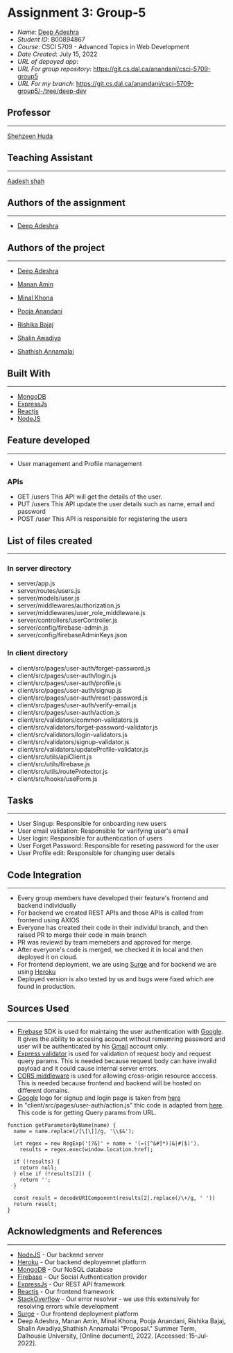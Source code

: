 # Assignment 3: Group-5

* *Name*: [Deep Adeshra](dp974154@dal.ca)
* *Student ID*: B00894867
* *Course*: CSCI 5709 - Advanced Topics in Web Development
* *Date Created*: July 15, 2022
* *URL of depoyed app*:
* *URL For group repository*: https://git.cs.dal.ca/anandani/csci-5709-group5
* *URL For my branch*: https://git.cs.dal.ca/anandani/csci-5709-group5/-/tree/deep-dev

## Professor
---
[Shehzeen Huda](sh655624@dal.ca)

## Teaching Assistant
---
[Aadesh shah](ad735938@dal.ca)


## Authors of the assignment
---
- [Deep Adeshra](dp974154@dal.ca)

## Authors of the project
---
- [Deep Adeshra](dp974154@dal.ca)

- [Manan Amin](manan.amin@dal.ca)

- [Minal Khona](mn977442@dal.ca)

- [Pooja Anandani](pooja.anandani@dal.ca)

- [Rishika Bajaj](rs348937@dal.ca)

- [Shalin Awadiya](shalin.awadiya@dal.ca)

- [Shathish Annamalai](sh495601@dal.ca)


## Built With
---
* [MongoDB](https://www.mongodb.com/)
* [ExpressJs](https://expressjs.com/)
* [Reactjs](https://reactjs.org/)
* [NodeJS](https://nodejs.org/en/)

## Feature developed
----
- User management and Profile management

### APIs

- GET /users
  This API will get the details of the user.
- PUT /users
  This API update the user details such as name, email and password
- POST /user
  This API is responsible for registering the users

## List of files created
---
### In server directory
- server/app.js
- server/routes/users.js
- server/models/user.js
- server/middlewares/authorization.js
- server/middlewares/user_role_middleware.js
- server/controllers/userController.js
- server/config/firebase-admin.js
- server/config/firebaseAdminKeys.json


### In client directory
- client/src/pages/user-auth/forget-password.js
- client/src/pages/user-auth/login.js
- client/src/pages/user-auth/profile.js
- client/src/pages/user-auth/signup.js
- client/src/pages/user-auth/reset-password.js
- client/src/pages/user-auth/verify-email.js
- client/src/pages/user-auth/action.js
- client/src/validators/common-validators.js
- client/src/validators/forget-password-validator.js
- client/src/validators/login-validators.js
- client/src/validators/signup-validator.js
- client/src/validators/updateProfile-validator.js
- client/src/utils/apiClient.js
- client/src/utils/firebase.js
- client/src/utils/routeProtector.js
- client/src/hooks/useForm.js

## Tasks
---
- User Singup:  Responsible for onboarding new users
- User email validation: Responsible for varifying user's email
- User login: Responsible for authentication of users
- User Forget Password: Responsible for reseting password for the user
- User Profile edit: Responsible for changing user details

## Code Integration
---
- Every group members have developed their feature's frontend and backend individually
- For backend we created REST APIs and those APIs is called from frontend using AXIOS
- Everyone has created their code in their individul branch, and then raised PR to
merge their code in main branch
- PR was reviewd by team memebers and approved for merge.
- After everyone's code is merged, we checked it in local and then deployed it on cloud.
- For frontend deployment, we are using [Surge](surge.io) and for backend we are using [Heroku](heroku.com)
- Deployed version is also tested by us and bugs were fixed which are found in production.


## Sources Used
---

- [Firebase](https://firebase.google.com/docs/reference/js) SDK is used for maintaing the user authentication with [Google](google.com). It gives the ability to accesing account without rememring password and user will be authenticated by his [Gmail](gmail.com) account only.
- [Express validator](https://express-validator.github.io/docs/) is used for validation of request body and request query params. This is needed because request body can have invalid payload and it could cause internal server errors.
- [CORS middleware](https://expressjs.com/en/resources/middleware/cors.html) is used for allowing cross-origin resource acccess. This is needed because frontend and backend will be hosted on different domains.
- [Google](google.com) logo for signup and login page is taken from [here](https://upload.wikimedia.org/wikipedia/commons/thumb/5/53/Google_%22G%22_Logo.svg/512px-Google_%22G%22_Logo.svg.png")
- In "client/src/pages/user-auth/action.js" thic code is adapted from [here](https://stackoverflow.com/questions/901115/how-can-i-get-query-string-values-in-javascript). This code is for getting Query params from URL.
```
function getParameterByName(name) {
  name = name.replace(/[\[\]]/g, '\\$&');

  let regex = new RegExp('[?&]' + name + '(=([^&#]*)|&|#|$)'),
    results = regex.exec(window.location.href);

  if (!results) {
    return null;
  } else if (!results[2]) {
    return '';
  }

  const result = decodeURIComponent(results[2].replace(/\+/g, ' '))
  return result;
}
```



## Acknowledgments and References
---

* [NodeJS](https://nodejs.org/en/) - Our backend server
* [Heroku](https://www.heroku.com/) - Our backend deployemnet platform
* [MongoDB](https://www.mongodb.com/) - Our NoSQL database
* [Firebase](https://firebase.google.com/) - Our Social Authentication provider
* [ExpressJs](https://expressjs.com/) - Our REST API framework
* [Reactjs](https://reactjs.org/) - Our frontend framework
* [StackOverflow](https://stackoverflow.com/) - Our error resolver - we use this extensively for resolving errors while development
* [Surge](surge.io) - Our frontend deployment platform
*  Deep Adeshra, Manan Amin, Minal Khona, Pooja Anandani, Rishika Bajaj, Shalin Awadiya,Shathish Annamalai  "Proposal." Summer Term, Dalhousie University, [Online document], 2022. [Accessed: 15-Jul-2022].

